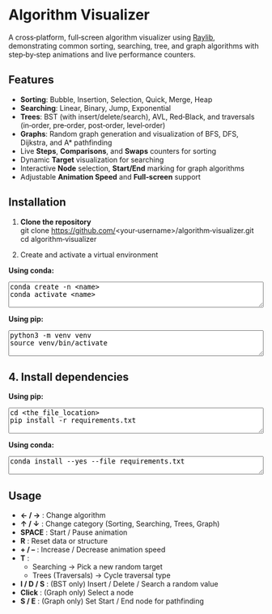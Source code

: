 # Algorithm Visualizer

A cross‑platform, full‑screen algorithm visualizer using [Raylib](https://www.raylib.com/), demonstrating common sorting, searching, tree, and graph algorithms with step‑by‑step animations and live performance counters.

## Features

- **Sorting**: Bubble, Insertion, Selection, Quick, Merge, Heap
- **Searching**: Linear, Binary, Jump, Exponential
- **Trees**: BST (with insert/delete/search), AVL, Red‑Black, and traversals (in‑order, pre‑order, post‑order, level‑order)
- **Graphs**: Random graph generation and visualization of BFS, DFS, Dijkstra, and A* pathfinding
- Live **Steps**, **Comparisons**, and **Swaps** counters for sorting
- Dynamic **Target** visualization for searching
- Interactive **Node** selection, **Start/End** marking for graph algorithms
- Adjustable **Animation Speed** and **Full‑screen** support

## Installation

1. **Clone the repository**  
   git clone https://github.com/<your‑username>/algorithm‑visualizer.git
   cd algorithm‑visualizer
   
2. Create and activate a virtual environment

**Using conda:**

<textarea readonly rows="3" style="width:100%; font-family: monospace;">
conda create -n <name>
conda activate <name>
</textarea>

**Using pip:**

<textarea readonly rows="3" style="width:100%; font-family: monospace;">
python3 -m venv venv
source venv/bin/activate
</textarea>

## 4. Install dependencies

**Using pip:**

<textarea readonly rows="3" style="width:100%; font-family: monospace;">
cd <the_file_location>
pip install -r requirements.txt
</textarea>

**Using conda:**

<textarea readonly rows="2" style="width:100%; font-family: monospace;">
conda install --yes --file requirements.txt
</textarea>

## Usage
- **← / →** : Change algorithm  
- **↑ / ↓** : Change category (Sorting, Searching, Trees, Graph)  
- **SPACE**   : Start / Pause animation  
- **R**       : Reset data or structure  
- **+ / –**   : Increase / Decrease animation speed  
- **T**       :  
  - Searching → Pick a new random target  
  - Trees (Traversals) → Cycle traversal type  
- **I / D / S** : (BST only) Insert / Delete / Search a random value  
- **Click**   : (Graph only) Select a node  
- **S / E**   : (Graph only) Set Start / End node for pathfinding 
